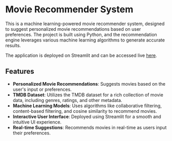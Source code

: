 # Movie Recommender System

This is a machine learning-powered movie recommender system, designed to suggest personalized movie recommendations based on user preferences. The project is built using Python, and the recommendation engine leverages various machine learning algorithms to generate accurate results.

The application is deployed on Streamlit and can be accessed live [here](https://movierecommender-8yvx7rb9zjc9pcdszxcssu.streamlit.app/).

## Features

- **Personalized Movie Recommendations**: Suggests movies based on the user's input or preferences.
- **TMDB Dataset**: Utilizes the TMDB dataset for a rich collection of movie data, including genres, ratings, and other metadata.
- **Machine Learning Models**: Uses algorithms like collaborative filtering, content-based filtering, and cosine similarity to recommend movies.
- **Interactive User Interface**: Deployed using Streamlit for a smooth and intuitive UI experience.
- **Real-time Suggestions**: Recommends movies in real-time as users input their preferences.



